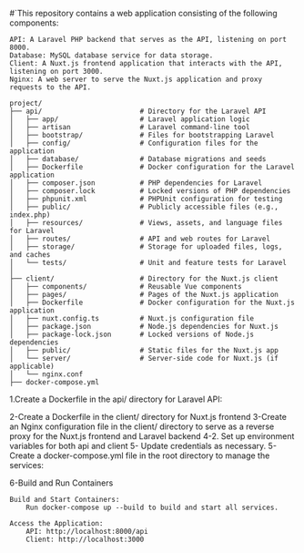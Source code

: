 
#`This repository contains a web application consisting of the following components:

    API: A Laravel PHP backend that serves as the API, listening on port 8000.
    Database: MySQL database service for data storage.
    Client: A Nuxt.js frontend application that interacts with the API, listening on port 3000.
    Nginx: A web server to serve the Nuxt.js application and proxy requests to the API.
```
project/
├── api/                        # Directory for the Laravel API
│   ├── app/                    # Laravel application logic
│   ├── artisan                 # Laravel command-line tool
│   ├── bootstrap/              # Files for bootstrapping Laravel
│   ├── config/                 # Configuration files for the application
│   ├── database/               # Database migrations and seeds
│   ├── Dockerfile              # Docker configuration for the Laravel application
│   ├── composer.json           # PHP dependencies for Laravel
│   ├── composer.lock           # Locked versions of PHP dependencies
│   ├── phpunit.xml             # PHPUnit configuration for testing
│   ├── public/                 # Publicly accessible files (e.g., index.php)
│   ├── resources/              # Views, assets, and language files for Laravel
│   ├── routes/                 # API and web routes for Laravel
│   ├── storage/                # Storage for uploaded files, logs, and caches
│   └── tests/                  # Unit and feature tests for Laravel
│
├── client/                     # Directory for the Nuxt.js client
│   ├── components/             # Reusable Vue components
│   ├── pages/                  # Pages of the Nuxt.js application
│   ├── Dockerfile              # Docker configuration for the Nuxt.js application
│   ├── nuxt.config.ts          # Nuxt.js configuration file
│   ├── package.json            # Node.js dependencies for Nuxt.js
│   ├── package-lock.json       # Locked versions of Node.js dependencies
│   ├── public/                 # Static files for the Nuxt.js app
│   └── server/                 # Server-side code for Nuxt.js (if applicable)
│   └── nginx.conf 
├── docker-compose.yml      
```

1.Create a Dockerfile in the api/ directory for  Laravel API:

2-Create a Dockerfile in the client/ directory for  Nuxt.js frontend
3-Create an Nginx configuration file  in the client/ directory to serve as a reverse proxy for the Nuxt.js frontend and Laravel backend
4-2. Set up environment variables for both api and client
5- Update credentials as necessary.
5-Create a docker-compose.yml file in the root directory to manage the services:

6-Build and Run Containers





    Build and Start Containers:
        Run docker-compose up --build to build and start all services.

    Access the Application:
        API: http://localhost:8000/api
        Client: http://localhost:3000

